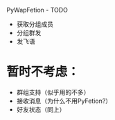 ﻿PyWapFetion - TODO  

* 获取分组成员  
* 分组群发  
* 发飞语  


暂时不考虑： 
====

* 群组支持（似乎用的不多）  
* 接收消息（为什么不用PyFetion?）  
* 好友状态（同上）  